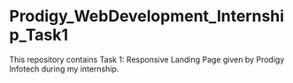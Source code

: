# Prodigy_WebDevelopment_Internship_Task1
This repository contains Task 1: Responsive Landing Page given by Prodigy Infotech during my internship.


